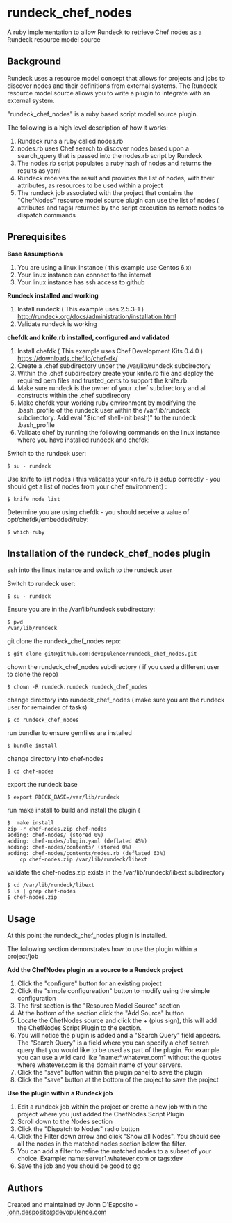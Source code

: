 # rundeck_chef_nodes
A ruby implementation to allow Rundeck to retrieve Chef nodes as a Rundeck resource model source

## Background

Rundeck uses a resource model concept that allows for projects and jobs to discover nodes and their definitions from external systems. The Rundeck resource model source allows you to write a plugin to integrate with an external system. 

"rundeck_chef_nodes" is a ruby based script model source plugin.

The following is a high level description of how it works:



1. Rundeck runs a ruby called nodes.rb
2. nodes.rb uses Chef search to discover nodes based upon a search_query that is passed into the nodes.rb script by Rundeck
3. The nodes.rb script populates a ruby hash of nodes and returns the results as yaml
4. Rundeck receives the result and provides the list of nodes, with their attributes, as resources to be used within a project
5. The rundeck job associated with the project that contains the "ChefNodes" resource model source plugin can use the list of nodes ( attributes and tags) returned by the script execution as remote nodes to dispatch commands




## Prerequisites

**Base Assumptions**

1. You are using a linux instance ( this example use Centos 6.x)
2. Your linux instance can connect to the internet
3. Your linux instance has ssh access to github

**Rundeck installed and working**

1. Install rundeck ( This example uses 2.5.3-1 ) http://rundeck.org/docs/administration/installation.html
2. Validate rundeck is working

**chefdk and knife.rb installed, configured and validated**

1. Install chefdk ( This example uses Chef Development Kits 0.4.0 ) https://downloads.chef.io/chef-dk/
2. Create a .chef subdirectory under the /var/lib/rundeck subdirectory
3. Within the .chef subdirectory create your knife.rb file and deploy the required pem files and trusted_certs to support the knife.rb.
4. Make sure rundeck is the owner of your .chef subdirectory and all constructs within the .chef subdirecory
5. Make chefdk your working ruby environment by modifying the .bash_profile of the rundeck user within the /var/lib/rundeck subdirectory. Add eval "$(chef shell-init bash)" to the rundeck .bash_profile
5. Validate chef by running the following commands on the linux instance where you have installed rundeck and chefdk:

Switch to the rundeck user:

    $ su - rundeck
    

Use knife to list nodes ( this validates your knife.rb is setup correctly - you should get a list of nodes from your chef environment) :

    $ knife node list

Determine you are using chefdk - you should receive a value of opt/chefdk/embedded/ruby:

	$ which ruby


    






## Installation of the rundeck_chef_nodes plugin

ssh into the linux instance and switch to the rundeck user

Switch to rundeck user:

    $ su - rundeck
    
Ensure you are in the /var/lib/rundeck subdirectory:

	$ pwd
    /var/lib/rundeck
    
    
git clone the rundeck_chef_nodes repo:

	$ git clone git@github.com:devopulence/rundeck_chef_nodes.git
    
chown the rundeck_chef_nodes subdirectory ( if you used a different user to clone the repo)

	$ chown -R rundeck.rundeck rundeck_chef_nodes
    
change directory into rundeck_chef_nodes ( make sure you are the rundeck user for remainder of tasks)

	$ cd rundeck_chef_nodes
    
run bundler to ensure gemfiles are installed

	$ bundle install
    
change directory into chef-nodes

    $ cd chef-nodes
    
export the rundeck base

    $ export RDECK_BASE=/var/lib/rundeck
    
run make install to build and install the plugin (

	$  make install
    zip -r chef-nodes.zip chef-nodes
  	adding: chef-nodes/ (stored 0%)
  	adding: chef-nodes/plugin.yaml (deflated 45%)
  	adding: chef-nodes/contents/ (stored 0%)
  	adding: chef-nodes/contents/nodes.rb (deflated 63%)
		cp chef-nodes.zip /var/lib/rundeck/libext


    
validate the chef-nodes.zip exists in the /var/lib/rundeck/libext subdirectory

    $ cd /var/lib/rundeck/libext
    $ ls | grep chef-nodes
    $ chef-nodes.zip

## Usage

At this point the rundeck_chef_nodes plugin is installed.



The following section demonstrates how to use the plugin within a project/job

**Add the ChefNodes plugin as a source to a Rundeck project**

1. Click the "configure" button for an existing project
2. Click the "simple configureation" button to modify using the simple configuration
3. The first section is the "Resource Model Source" section
4. At the bottom of the section click the "Add Source" button
5. Locate the ChefNodes source and click the + (plus sign), this will add the ChefNodes Script Plugin to the section.
6. You will notice the plugin is added and a "Search Query" field appears. The "Search Query" is a field where you can specify a chef search query that you would like to be used as part of the plugin. For example you can use a wild card like "name:*.whatever.com" without the quotes where whatever.com is the domain name of your servers.
7. Click the "save" button within the plugin panel to save the plugin
8. Click the "save" button at the bottom of the project to save the project

**Use the plugin within a Rundeck job**

1. Edit a rundeck job within the project or create a new job within the project where you just added the ChefNodes Script Plugin
2. Scroll down to the Nodes section
4. Click the "Dispatch to Nodes" radio button
5. Click the Filter down arrow and click "Show all Nodes". You should see all the nodes in the matched nodes section below the filter.
6. You can add a filter to refine the matched nodes to a subset of your choice.  Example:  name:server1.whatever.com or tags:dev
7. Save the job and you should be good to go




## Authors
Created and maintained by John D'Esposito - john.desposito@devopulence.com


